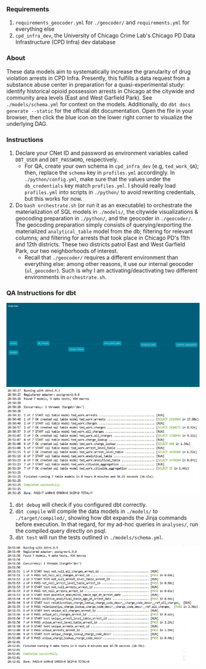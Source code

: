 ### Requirements
1. `requirements_geocoder.yml` for `./geocoder/` and `requirements.yml` for everything else
2. `cpd_infra_dev`, the University of Chicago Crime Lab's Chicago PD Data Infrastructure (CPD Infra) dev database

### About
These data models aim to systematically increase the granularity of drug violation arrests in CPD Infra. Presently, this fulfills a data request from a substance abuse center in preparation for a quasi-experimental study: identify historical opioid possession arrests in Chicago at the citywide and community area levels (East and West Garfield Park). See `./models/schema.yml` for context on the models. Additionally, do `dbt docs generate --static` for the official dbt documentation. Open the file in your browser, then click the blue icon on the lower right corner to visualize the underlying DAG.

### Instructions
1. Declare your CNet ID and password as environment variables called `DBT_USER` and `DBT_PASSWORD`, respectively. 
    - For QA, create your own schema in `cpd_infra_dev` (e.g, `ted_work_QA`); then, replace the `schema` key in `profiles.yml` accordingly. In `./python/config.yml`, make sure that the values under the `db_credentials` key match `profiles.yml`. I should really load `profiles.yml` into scripts in `./python/` to avoid rewriting credentials, but this works for now.
1. Do `bash orchestrate.sh` (or run it as an executable) to orchestrate the materialization of SQL models in `./models/`, the citywide visualizations & geocoding preparation in `./python/`, and the geocoder in `./geocoder/`. The geocoding preparation simply consists of querying/exporting the materialized `analytical_table` model from the db; filtering for relevant columns; and filtering for arrests that took place in Chicago PD's 11th and 12th districts. These two districts patrol East and West Garfield Park, our two neighborhoods of interest. 
    - Recall that `./geocoder/` requires a different environment than everything else: among other reasons, it use our internal geocoder (`ul_geocoder`). Such is why I am activating/deactivating two different environments in `orchestrate.sh`.

### QA Instructions for dbt
![](images/dbt_DAG.png)
![](images/dbt_run.png)
1. `dbt debug` will check if you configured dbt correctly.
1. `dbt compile` will compile the data models in `./models/` to `./target/compiled/`, showing how dbt expands the Jinja commands before execution. In that regard, for my ad-hoc queries in `analyses/`, run the compiled query directly on psql.
1. `dbt test` will run the tests outlined in `./models/schema.yml`.

![](images/dbt_test.png)
